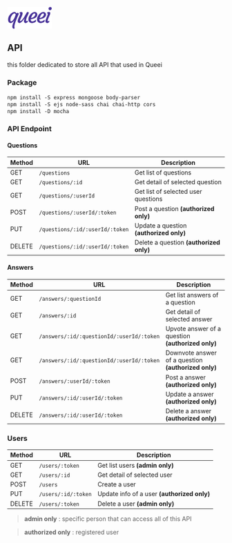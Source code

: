 <img src="../.asset/.logo.png" title="Queei Logo" height="50">

## API
this folder dedicated to store all API that used in Queei

### Package

```
npm install -S express mongoose body-parser
npm install -S ejs node-sass chai chai-http cors
npm install -D mocha
```

### API Endpoint

#### Questions

| Method | URL | Description
|--------|-----|-------------
| GET    | `/questions` | Get list of questions
| GET    | `/questions/:id` | Get detail of selected question
| GET    | `/questions/:userId` | Get list of selected user questions
| POST   | `/questions/:userId/:token` | Post a question **(authorized only)**
| PUT    | `/questions/:id/:userId/:token` | Update a question **(authorized only)**
| DELETE | `/questions/:id/:userId/:token` | Delete a question **(authorized only)**

#### Answers

| Method | URL | Description
|--------|-----|-------------
| GET    | `/answers/:questionId` | Get list answers of a question
| GET    | `/answers/:id` | Get detail of selected answer
| GET    | `/answers/:id/:questionId/:userId/:token` | Upvote answer of a question **(authorized only)**
| GET    | `/answers/:id/:questionId/:userId/:token` | Downvote answer of a question **(authorized only)**
| POST   | `/answers/:userId/:token` | Post a answer **(authorized only)**
| PUT    | `/answers/:id/:userId/:token` | Update a answer **(authorized only)**
| DELETE | `/answers/:id/:userId/:token` | Delete a answer **(authorized only)**

### Users

| Method | URL | Description
|--------|-----|-------------
| GET    | `/users/:token` | Get list users **(admin only)**
| GET    | `/users/:id` | Get detail of selected user
| POST   | `/users` | Create a user
| PUT    | `/users/:id/:token` | Update info of a user **(authorized only)**
| DELETE | `/users/:token` | Delete a user **(admin only)**


> **admin only** : specific person that can access all of this API

> **authorized only** : registered user
